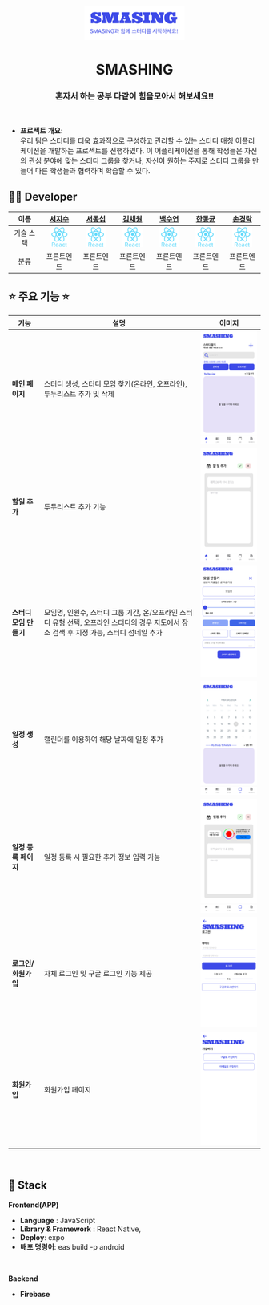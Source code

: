 
    
<p align="center">
  <img width="200px;" src="./images/logo1.PNG" alt="메인페이지"/>
</p>

</p>
</p>
<h1 align="middle">SMASHING</h1>
<h3 align="middle">혼자서 하는 공부 다같이 힘을모아서 해보세요!!</h3>

<br/>

- **프로젝트 개요:**  
우리 팀은 스터디를 더욱 효과적으로 구성하고 관리할 수 있는 스터디 매칭 어플리케이션을 개발하는 프로젝트를 진행하였다. 이 어플리케이션을 통해 학생들은 자신의 관심 분야에 맞는 스터디 그룹을 찾거나, 자신이 원하는 주제로 스터디 그룹을 만들어 다른 학생들과 협력하며 학습할 수 있다.

## 🙋‍♂️ Developer

| 이름 | [서지수]() | [서동섭](https://github.com/dongsubnambuk) | [김채원]() | [백수연]()| [한동균]() | [손경락]()|
| :-: | :-: | :-: | :-: | :-: | :-: | :-: |
| 기술 스택 |<a href="https://reactjs.org/" target="_blank" rel="noreferrer"> <img src="https://raw.githubusercontent.com/devicons/devicon/master/icons/react/react-original-wordmark.svg" alt="react" width="40" height="40"/> </a>| <a href="https://reactjs.org/" target="_blank" rel="noreferrer"> <img src="https://raw.githubusercontent.com/devicons/devicon/master/icons/react/react-original-wordmark.svg" alt="react" width="40" height="40"/> </a> | <a href="https://reactjs.org/" target="_blank" rel="noreferrer"> <img src="https://raw.githubusercontent.com/devicons/devicon/master/icons/react/react-original-wordmark.svg" alt="react" width="40" height="40"/> </a>| <a href="https://reactjs.org/" target="_blank" rel="noreferrer"> <img src="https://raw.githubusercontent.com/devicons/devicon/master/icons/react/react-original-wordmark.svg" alt="react" width="40" height="40"/> </a> | <a href="https://reactjs.org/" target="_blank" rel="noreferrer"> <img src="https://raw.githubusercontent.com/devicons/devicon/master/icons/react/react-original-wordmark.svg" alt="react" width="40" height="40"/> </a> | <a href="https://reactjs.org/" target="_blank" rel="noreferrer"> <img src="https://raw.githubusercontent.com/devicons/devicon/master/icons/react/react-original-wordmark.svg" alt="react" width="40" height="40"/> </a> | <a href="https://spring.io/" target="_blank" rel="noreferrer"> <img src="https://www.vectorlogo.zone/logos/springio/springio-icon.svg" alt="spring" width="40" height="40"/> </a> | <a href="https://reactjs.org/" target="_blank" rel="noreferrer"> <img src="https://raw.githubusercontent.com/devicons/devicon/master/icons/react/react-original-wordmark.svg" alt="react" width="40" height="40"/> </a> |
| 분류 | 프론트엔드 | 프론트엔드 | 프론트엔드 | 프론트엔드 | 프론트엔드 | 프론트엔드 |


## ⭐ 주요 기능 ⭐ 
| **기능**                | **설명**                                                                                                                                                                                                 | **이미지**                              |
|-------------------------|--------------------------------------------------------------------------------------------------------------------------------------------------------------------------------------------------------|-----------------------------------------|
| **메인 페이지**          | 스터디 생성, 스터디 모임 찾기(온라인, 오프라인), 투두리스트 추가 및 삭제                                                                                                                                | <img src="./images/mainpage.jpg" alt="메인페이지" width="300"/>    |
| **할일 추가**            | 투두리스트 추가 기능                                                                                                                                                                                    | <img src="./images/todolist.jpg" alt="투두리스트 추가" width="300"/> |
| **스터디 모임 만들기**   | 모임명, 인원수, 스터디 그룹 기간, 온/오프라인 스터디 유형 선택, 오프라인 스터디의 경우 지도에서 장소 검색 후 지정 가능, 스터디 섬네일 추가                                                                | <img src="./images/studyplus.jpg" alt="스터디 모임 생성" width="300"/> |
| **일정 생성**            | 캘린더를 이용하여 해당 날짜에 일정 추가                                                                                                                                                                | <img src="./images/plan.jpg" alt="일정페이지" width="300"/>         |
| **일정 등록 페이지**     | 일정 등록 시 필요한 추가 정보 입력 가능                                                                                                                                                                | <img src="./images/planplus.jpg" alt="일정 등록 페이지" width="300"/> |
| **로그인/회원가입**      | 자체 로그인 및 구글 로그인 기능 제공                                                                                                                                                                    | <img src="./images/login.jpg" alt="로그인" width="300"/>            |
| **회원가입**             | 회원가입 페이지                                                                                                                                                                                         | <img src="./images/singup.jpg" alt="회원가입" width="300"/>          |


<br/>

## 🔧 Stack

**Frontend(APP)**
- **Language** : JavaScript
- **Library & Framework** : React Native,
- **Deploy**: expo
- **배포 명령어**: eas build -p android
<br />

**Backend**
- **Firebase**
<br/>


<br/>
